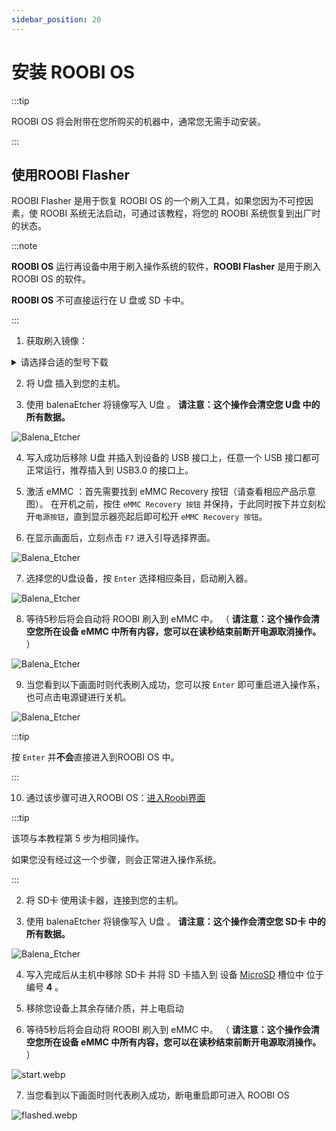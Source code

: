 ```yaml
---
sidebar_position: 20
---
```


# 安装 ROOBI OS

:::tip

ROOBI OS 将会附带在您所购买的机器中，通常您无需手动安装。

:::

## 使用ROOBI Flasher

ROOBI Flasher 是用于恢复 ROOBI OS 的一个刷入工具，如果您因为不可控因素，使 ROOBI 系统无法启动，可通过该教程，将您的 ROOBI 系统恢复到出厂时的状态。

:::note

**ROOBI OS** 运行再设备中用于刷入操作系统的软件，**ROOBI Flasher** 是用于刷入 ROOBI OS 的软件。

**ROOBI OS** 不可直接运行在 U 盘或 SD 卡中。

:::

1. 获取刷入镜像：

<details>
<summary>请选择合适的型号下载</summary>

> [SLiM X2L](https://gate.radxa.com/palmshell/RoobiOS/releases/download/ps006_flasher_v1.1.3/ps006_flasher-v1.1.3.img.xz)
>
> PuER N1 敬请期待
>
> [ROCK 5 ITX](https://gate.radxa.com/radxa/roobi-config/releases/download/Rock5-itx-ROOBI-v1.2.1ROCK5-itx-ROOBI-Flasher-v1.2.1/ROCK5-itx-ROOBI-Flasher-v1.2.1.img.xz)

</details>

<Tabs queryString="devices">
  <TabItem value="x" label="X 系列">

2. 将 U盘 插入到您的主机。

3. 使用 balenaEtcher 将镜像写入 U盘 。<InlineDanger> **请注意：这个操作会清空您 U盘 中的所有数据。** </InlineDanger>

![Balena_Etcher](/img/roobi/balena_etcher.webp)

4. 写入成功后移除 U盘 并插入到设备的 USB 接口上，任意一个 USB 接口都可正常运行，推荐插入到 USB3.0 的接口上。

5. 激活 eMMC ：首先需要找到 eMMC Recovery 按钮（请查看相应产品示意图）。<InlineSuccess> 在开机之前，按住 `eMMC Recovery 按钮` 并保持，于此同时按下并立刻松开`电源按钮`，直到显示器亮起后即可松开 `eMMC Recovery 按钮`。</InlineSuccess>

6. 在显示画面后，立刻点击 `F7` 进入引导选择界面。

![Balena_Etcher](/img/roobi/boot_menu.webp)

7. 选择您的U盘设备，按 `Enter` 选择相应条目，启动刷入器。

![Balena_Etcher](/img/roobi/booting.webp)

8. 等待5秒后将会自动将 ROOBI 刷入到 eMMC 中。 （ <InlineDanger> **请注意：这个操作会清空您所在设备 eMMC 中所有内容，您可以在读秒结束前断开电源取消操作。** </InlineDanger> ）

![Balena_Etcher](/img/roobi/booting.webp)

9. 当您看到以下画面时则代表刷入成功，您可以按 `Enter` 即可重启进入操作系，也可点击电源键进行关机。

![Balena_Etcher](/img/roobi/success.webp)

:::tip

按 `Enter` 并**不会**直接进入到ROOBI OS 中。

:::

10. 通过该步骤可进入ROOBI OS：[进入Roobi界面](./roobi-usage?devices=x#进入roobi界面)

:::tip

该项与本教程第 5 步为相同操作。

如果您没有经过这一个步骤，则会正常进入操作系统。

:::

  </TabItem>
  <TabItem value="itx" label="ROCK 5 ITX">

2. 将 SD卡 使用读卡器，连接到您的主机。

3. 使用 balenaEtcher 将镜像写入 U盘 。<InlineDanger> **请注意：这个操作会清空您 SD卡 中的所有数据。** </InlineDanger>

![Balena_Etcher](/img/roobi/balena_etcher.webp)

4. 写入完成后从主机中移除 SD卡 并将 SD 卡插入到 设备 [MicroSD](../rock5/rock5itx/getting-started/introduction#主板概览) 槽位中 位于编号 **4** 。

5. 移除您设备上其余存储介质，并上电启动

6. 等待5秒后将会自动将 ROOBI 刷入到 eMMC 中。 （ <InlineDanger> **请注意：这个操作会清空您所在设备 eMMC 中所有内容，您可以在读秒结束前断开电源取消操作。** </InlineDanger> ）

![start.webp](/img/roobi/start.webp)

7. 当您看到以下画面时则代表刷入成功，断电重启即可进入 ROOBI OS

![flashed.webp](/img/roobi/flashed.webp)

  </TabItem>
</Tabs>
